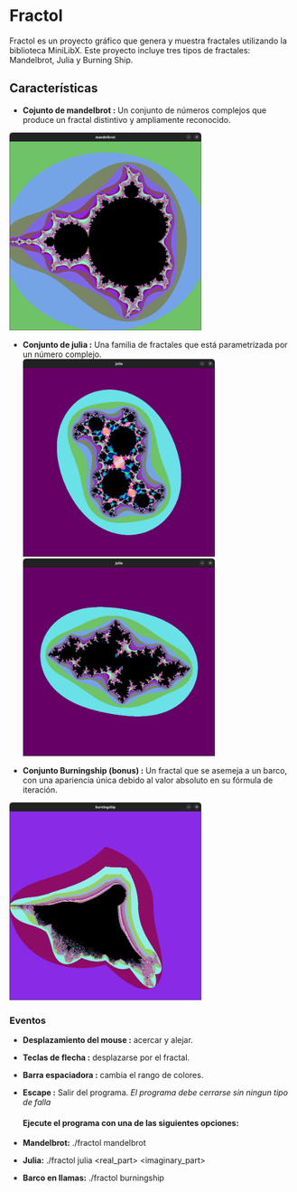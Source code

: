 # Fractol

Fractol es un proyecto gráfico que genera y muestra fractales utilizando la biblioteca MiniLibX. Este proyecto incluye tres tipos de fractales: Mandelbrot, Julia y Burning Ship.

  ## Características
  - **Cojunto de mandelbrot :**  Un conjunto de números complejos que produce un fractal distintivo y ampliamente reconocido.
<img src="https://github.com/mariverg/fractol/blob/main/Captura%20desde%202024-08-24%2017-30-28.png" alt="fractal mandebrot" width="340" height="350">

- **Conjunto de julia :** Una familia de fractales que está parametrizada por un número complejo.
 <img src="https://github.com/mariverg/fractol/blob/main/Captura%20desde%202024-08-24%2017-28-45.png" alt="fractal julia" width="340" height="350">  <img src="https://github.com/mariverg/fractol/blob/main/Captura%20desde%202024-08-24%2018-29-35.png" alt="fractal julia" width="340" height="350">

- **Conjunto Burningship (bonus) :** Un fractal que se asemeja a un barco, con una apariencia única debido al valor absoluto en su fórmula de iteración.
<img src="https://github.com/mariverg/fractol/blob/main/Captura%20desde%202024-08-24%2017-31-40.png" alt="fractal burningship" width="340" height="350">

### Eventos
- **Desplazamiento del mouse :** acercar y alejar.
- **Teclas de flecha :** desplazarse por el fractal.
- **Barra espaciadora :** cambia el rango de colores.
- **Escape :** Salir del programa.
  *El programa debe cerrarse sin ningun tipo de falla*
  
  #### Ejecute el programa con una de las siguientes opciones:
- **Mandelbrot:** ./fractol mandelbrot
- **Julia:** ./fractol julia <real_part> <imaginary_part>
- **Barco en llamas:** ./fractol burningship


